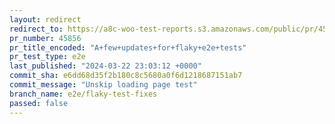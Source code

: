 ```yaml
---
layout: redirect
redirect_to: https://a8c-woo-test-reports.s3.amazonaws.com/public/pr/45856/e2e/index.html
pr_number: 45856
pr_title_encoded: "A+few+updates+for+flaky+e2e+tests"
pr_test_type: e2e
last_published: "2024-03-22 23:03:12 +0000"
commit_sha: e6dd68d35f2b180c8c5680a0f6d1218687151ab7
commit_message: "Unskip loading page test"
branch_name: e2e/flaky-test-fixes
passed: false
---
```

